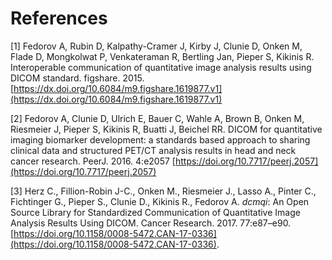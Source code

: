 # References

\[1\] Fedorov A, Rubin D, Kalpathy-Cramer J, Kirby J, Clunie D, Onken M, Flade D, Mongkolwat P, Venkateraman R, Bertling Jan, Pieper S, Kikinis R. Interoperable communication of quantitative image analysis results using DICOM standard. figshare. 2015. [https://dx.doi.org/10.6084/m9.figshare.1619877.v1](https://dx.doi.org/10.6084/m9.figshare.1619877.v1)

\[2\] Fedorov A, Clunie D, Ulrich E, Bauer C, Wahle A, Brown B, Onken M, Riesmeier J, Pieper S, Kikinis R, Buatti J, Beichel RR. DICOM for quantitative imaging biomarker development: a standards based approach to sharing clinical data and structured PET/CT analysis results in head and neck cancer research. PeerJ. 2016. 4:e2057 [https://doi.org/10.7717/peerj.2057](https://doi.org/10.7717/peerj.2057)

\[3\] Herz C., Fillion-Robin J-C., Onken M., Riesmeier J., Lasso A., Pinter C., Fichtinger G., Pieper S., Clunie D., Kikinis R., Fedorov A. _dcmqi_: An Open Source Library for Standardized Communication of Quantitative Image Analysis Results Using DICOM. Cancer Research. 2017. 77:e87–e90. [https://doi.org/10.1158/0008-5472.CAN-17-0336](https://doi.org/10.1158/0008-5472.CAN-17-0336).

